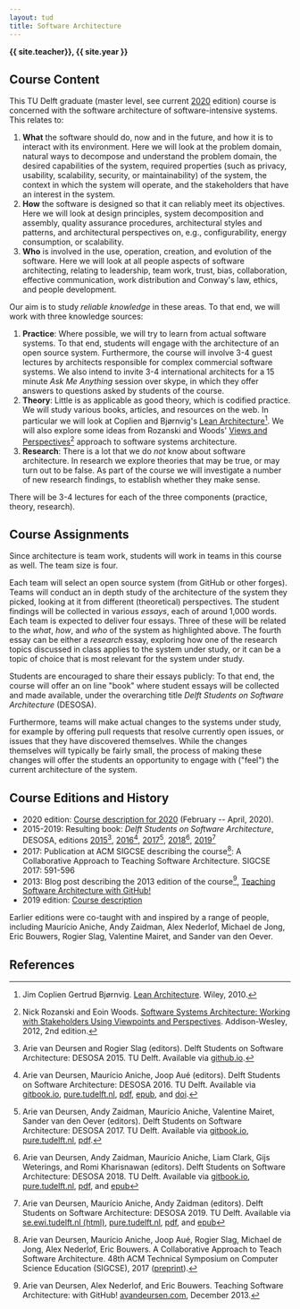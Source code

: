 ```yaml
---
layout: tud
title: Software Architecture
---
```


**{{ site.teacher}}, {{ site.year }}**

## Course Content

This TU Delft graduate (master level, see current [2020](2020/index.html) edition) course is concerned with the software architecture of software-intensive systems.
This relates to:

1. **What** the software should do, now and in the future, and how it is to interact with its environment. Here we will look at the problem domain, natural ways to decompose and understand the problem domain, the desired capabilities of the system, required properties (such as privacy, usability, scalability, security, or maintainability) of the system, the context in which the system will operate, and the stakeholders that have an interest in the system.
2. **How** the software is designed so that it can reliably meet its objectives. Here we will look at design principles, system decomposition and assembly, quality assurance procedures, architectural styles and patterns, and architectural perspectives on, e.g., configurability, energy consumption, or scalability.
3. **Who** is involved in the use, operation, creation, and evolution of the software. Here we will look at all people aspects of software architecting, relating to leadership, team work, trust, bias, collaboration, effective communication, work distribution and Conway's law, ethics, and people development.

Our aim is to study _reliable knowledge_ in these areas.
To that end, we will work with three knowledge sources:

1. **Practice**: Where possible, we will try to learn from actual software systems. To that end, students will engage with the architecture of an open source system. Furthermore, the course will involve 3-4 guest lectures by architects responsible for complex commercial software systems. We also intend to invite 3-4 international architects for a 15 minute _Ask Me Anything_ session over skype, in which they offer answers to questions asked by students of the course.
2. **Theory**: Little is as applicable as good theory, which is codified practice. We will study various books, articles, and resources on the web. In particular we will look at Coplien and Bjørnvig's [Lean Architecture][lsa][^coplien]. We will also explore some ideas from Rozanski and Woods' [Views and Perspectives][views][^rozanski] approach to software systems architecture.
3. **Research**: There is a lot that we do _not_ know about software architecture. In research we explore theories that may be true, or may turn out to be false. As part of the course we will investigate a number of new research findings, to establish whether they make sense.

There will be 3-4 lectures for each of the three components (practice, theory, research).

[lsa]: http://www.leansoftwarearchitecture.com/
[views]: https://www.viewpoints-and-perspectives.info/


## Course Assignments

Since architecture is team work, students will work in teams in this course as well. The team size is four.

Each team will select an open source system (from GitHub or other forges). Teams will conduct an in depth study of the architecture of the system they picked, looking at it from different (theoretical) perspectives. The student findings will be collected in various _essays_, each of around 1,000 words. Each team is expected to deliver four essays. Three of these will be related to the _what_, _how_, and _who_ of the system as highlighted above. The fourth essay can be either a _research_ essay, exploring how one of the research topics discussed in class applies to the system under study, or it can be a topic of choice that is most relevant for the system under study.

Students are encouraged to share their essays publicly: To that end, the course will offer an on line "book" where student essays will be collected and made available, under the overarching title _Delft Students on Software Architecture_ (DESOSA).

Furthermore, teams will make actual changes to the systems under study, for example by offering pull requests that resolve currently open issues, or issues that they have discovered themselves. While the changes themselves will typically be fairly small, the process of making these changes will offer the students an opportunity to engage with ("feel") the current architecture of the system.


## Course Editions and History

- 2020 edition: [Course description for 2020](2020/index.html) (February -- April, 2020).
- 2015-2019: Resulting book: _Delft Students on Software Architecture_, DESOSA, editions 
    [2015][desosa2015][^desosa2015],
    [2016][desosa2016][^desosa2016], 
    [2017][desosa2017][^desosa2017], 
    [2018][desosa2018][^desosa2018], 
    [2019][desosa2019][^desosa2019]
- 2017: Publication at ACM SIGCSE describing the course[^sigcse2017]: A Collaborative Approach to Teaching Software Architecture. SIGCSE 2017: 591-596
- 2013: Blog post describing the 2013 edition of the course[^blog2013], [Teaching Software Architecture with GitHub!](https://avandeursen.com/2013/12/30/teaching-software-architecture-with-github/)
- 2019 edition: [Course description](https://se.ewi.tudelft.nl/delftswa2019/)

[desosa2019]: https://se.ewi.tudelft.nl/desosa2019/
[desosa2018]: https://pure.tudelft.nl/portal/en/publications/delft-students-on-software-architecture-desosa-2018(f0ae92bb-bbf4-49a7-a8dc-ef52ebc9018c).html
[desosa2017]: https://pure.tudelft.nl/portal/en/publications/delft-students-on-software-architecture(3066d9da-6f18-4be8-9f2b-c7531c0d02e1).html
[desosa2016]: https://pure.tudelft.nl/portal/en/publications/delft-students-on-software-architecture(118f82a5-bd18-4a50-a760-b7e3afd9cf26).html
[desosa2015]: https://delftswa.github.io/

Earlier editions were co-taught with and inspired by a range of people, including Maurício Aniche, Andy Zaidman, Alex Nederlof, Michael de Jong, Eric Bouwers, Rogier Slag, Valentine Mairet, and Sander van den Oever.

## References

[^sigcse2017]: Arie van Deursen, Maurício Aniche, Joop Aué, Rogier Slag, Michael de Jong, Alex Nederlof, Eric Bouwers. A Collaborative Approach to Teach Software Architecture. 48th ACM Technical Symposium on Computer Science Education (SIGCSE), 2017
    ([preprint](https://pure.tudelft.nl/portal/en/publications/a-collaborative-approach-to-teaching-software-architecture(0c7f2aeb-f2d6-4c56-9ab7-5f47f73d133f).html)).

[^blog2013]: Arie van Deursen, Alex Nederlof, and Eric Bouwers. Teaching Software Architecture: with GitHub! [avandeursen.com](https://avandeursen.com/2013/12/30/teaching-software-architecture-with-github/), December 2013.

[^aosa2012]: Amy Brown and Greg Wilson (editors). The Architecture of Open Source Applications. Volumes 1-2, 2012.

[^rozanski]: Nick Rozanski and Eoin Woods. [Software Systems Architecture: Working with Stakeholders Using Viewpoints and Perspectives][views]. Addison-Wesley, 2012, 2nd edition.

[^coplien]: Jim Coplien Gertrud Bjørnvig. [Lean Architecture][lsa]. Wiley, 2010.

[^desosa2015]: Arie van Deursen and Rogier Slag (editors). 
    Delft Students on Software Architecture: DESOSA 2015. TU Delft.
    Available via [github.io](https://delftswa.github.io/).

[^desosa2016]: Arie van Deursen, Maurício Aniche, Joop Aué (editors).
    Delft Students on Software Architecture: DESOSA 2016. TU Delft.
    Available via
    [gitbook.io](https://delftswa.gitbooks.io/desosa2016/content/),
    [pure.tudelft.nl](https://pure.tudelft.nl/portal/en/publications/delft-students-on-software-architecture(118f82a5-bd18-4a50-a760-b7e3afd9cf26).html),
    [pdf](https://pure.tudelft.nl/portal/files/8039977/desosa2016.pdf), 
    [epub](https://pure.tudelft.nl/portal/files/8039979/desosa2016.epub), and
    [doi](https://doi.org/10.5281/zenodo.57924).

[^desosa2017]: Arie van Deursen, Andy Zaidman, Maurício Aniche, Valentine Mairet, Sander van den Oever (editors). 
    Delft Students on Software Architecture: DESOSA 2017. TU Delft.
    Available via
    [gitbook.io](https://www.gitbook.com/book/delftswa/desosa-2017/details),
    [pure.tudelft.nl](https://pure.tudelft.nl/portal/en/publications/delft-students-on-software-architecture(3066d9da-6f18-4be8-9f2b-c7531c0d02e1).html),
    [pdf](https://pure.tudelft.nl/portal/files/37061591/desosa_2017.pdf).

[^desosa2018]: Arie van Deursen, Andy Zaidman, Maurício Aniche, Liam Clark, Gijs Weterings, and Romi Kharisnawan (editors). 
    Delft Students on Software Architecture: DESOSA 2018. TU Delft.
    Available via
    [gitbook.io](https://delftswa.gitbooks.io/desosa2018/),
    [pure.tudelft.nl](https://pure.tudelft.nl/portal/en/publications/delft-students-on-software-architecture-desosa-2018(f0ae92bb-bbf4-49a7-a8dc-ef52ebc9018c).html),
    [pdf](https://pure.tudelft.nl/portal/files/51257900/desosa_2018.pdf), and
    [epub](https://pure.tudelft.nl/portal/files/51257920/desosa_2018.epub)

[^desosa2019]: Arie van Deursen, Maurício Aniche, Andy Zaidman (editors). 
    Delft Students on Software Architecture: DESOSA 2019. TU Delft.
    Available via
    [se.ewi.tudelft.nl (html)](https://se.ewi.tudelft.nl/desosa2019/),
    [pure.tudelft.nl](https://pure.tudelft.nl/portal/en/publications/delft-students-on-software-architecture-desosa-2019(56334e89-3f7c-4aa9-9e25-1f3a1fc159a4).html),
    [pdf](https://se.ewi.tudelft.nl/desosa2019/output/desosa2019.pdf), and
    [epub](https://se.ewi.tudelft.nl/desosa2019/output/desosa2019.epub)

